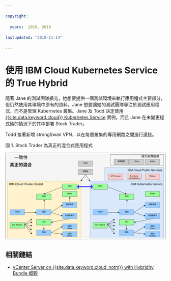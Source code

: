 ```yaml
---

copyright:

  years:  2016, 2018

lastupdated: "2018-11-14"

---
```


# 使用 IBM Cloud Kubernetes Service 的 True Hybrid 

隨著 Jane 的測試團隊擴充，她想要提供一個測試環境來執行應用程式主要部分，但仍然使用其環境中原有的資料。Jane 想要讓她的測試團隊專注於測試應用程式，而不是管理 Kubernetes 叢集。Jane 及 Todd 決定使用 [{{site.data.keyword.cloud}} Kubernetes Service](https://www.ibm.com/cloud/container-service) 實例，而且 Jane 在未變更程式碼的情況下於其中部署 Stock Trader。

Todd 接著新增 strongSwan VPN，以在每個叢集的專用網路之間進行連接。

圖 1. Stock Trader 為真正的混合式應用程式

![Stock Trader 為真正的混合式應用程式](vcscontent-truehybrid.svg)

## 相關鏈結

* [vCenter Server on {{site.data.keyword.cloud_notm}} with Hybridity Bundle 概觀](../vcs/vcs-hybridity-intro.html)
